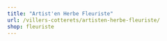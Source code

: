 ```yaml
---
title: "Artist'en Herbe Fleuriste"
url: /villers-cotterets/artisten-herbe-fleuriste/
shop: fleuriste
---
```

